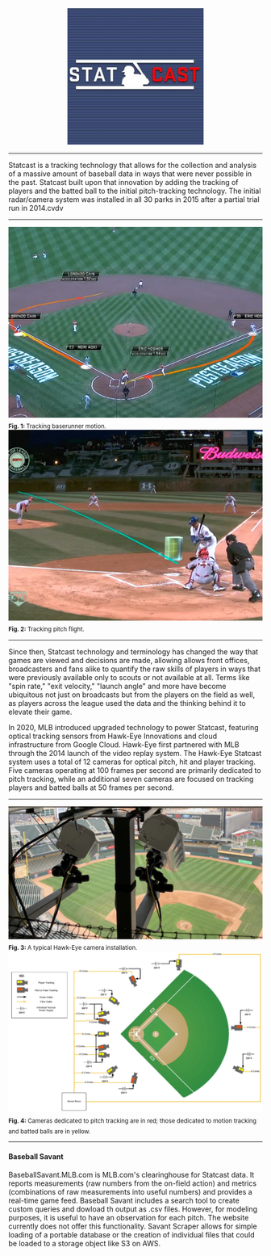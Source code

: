 
<div style="text-align:center"><img src="/img/Statcast_logo.jpg" width='270'/></div>

-----

Statcast is a tracking technology that allows for the collection and analysis of a massive amount of baseball data in ways that were never possible in the past. Statcast built upon that innovation by adding the tracking of players and the batted ball to the initial pitch-tracking technology. The initial radar/camera system was installed in all 30 parks in 2015 after a partial trial run in 2014.cvdv

-----

<img alt="" src="/img/motioncapture.jpg" width='600'>  
<sub><b>Fig. 1: </b> Tracking baserunner motion. </sub> 


<img alt="" src="/img/pitchtracker.jpg" width='600'>  
<sub><b>Fig. 2: </b> Tracking pitch flight. </sub>

-----

Since then, Statcast technology and terminology has changed the way that games are viewed and decisions are made, allowing allows front offices, broadcasters and fans alike to quantify the raw skills of players in ways that were previously available only to scouts or not available at all. Terms like "spin rate," "exit velocity," "launch angle" and more have become ubiquitous not just on broadcasts but from the players on the field as well, as players across the league used the data and the thinking behind it to elevate their game.

In 2020, MLB introduced upgraded technology to power Statcast, featuring optical tracking sensors from Hawk-Eye Innovations and cloud infrastructure from Google Cloud. Hawk-Eye first partnered with MLB through the 2014 launch of the video replay system. The Hawk-Eye Statcast system uses a total of 12 cameras for optical pitch, hit and player tracking. Five cameras operating at 100 frames per second are primarily dedicated to pitch tracking, while an additional seven cameras are focused on tracking players and batted balls at 50 frames per second.

-----

<img alt="" src="/img/hawkeyecam.png" width='600'>  
<sub><b>Fig. 3: </b> A typical Hawk-Eye camera installation. </sub> 


<img alt="" src="/img/hawkeyemap.png" width='600'>  
<sub><b>Fig. 4: </b> Cameras dedicated to pitch tracking are in red; those dedicated to motion tracking and batted balls are in yellow. </sub>   

-----

#### Baseball Savant

BaseballSavant.MLB.com is MLB.com's clearinghouse for Statcast data. It reports measurements (raw numbers from the on-field action) and metrics (combinations of raw measurements into useful numbers) and provides a real-time game feed. Baseball Savant includes a search tool to create custom queries and dowload th output as .csv files. However, for modeling purposes, it is useful to have an observation for each pitch. The website currently does not offer this functionality. Savant Scraper allows for simple loading of a portable database or the creation of individual files that could be loaded to a storage object like S3 on AWS.
